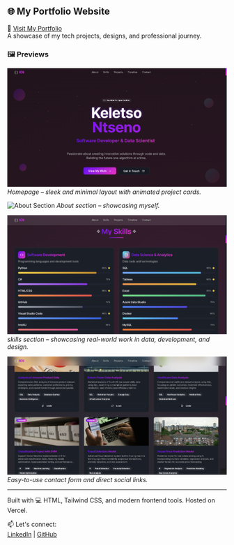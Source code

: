 ## 🌐 My Portfolio Website

🔗 [Visit My Portfolio](https://v0-portfolio1-lime.vercel.app/)  
A showcase of my tech projects, designs, and professional journey.

### 🖼️ Previews

![Homepage Preview](pc1.png)
*Homepage – sleek and minimal layout with animated project cards.*

![About Section](pc2.png)
*About section – showcasing myself.*

![skills Section](pc3.png)
*skills section – showcasing real-world work in data, development, and design.*

![project Section](pc4.png)
*Easy-to-use contact form and direct social links.*

---

Built with 💻 HTML, Tailwind CSS, and modern frontend tools. Hosted on Vercel.

📫 Let's connect:  
[LinkedIn](https://linkedin.com/in/keletso-ntseno-05b19929b) | [GitHub](https://github.com/Kellybrackets)
